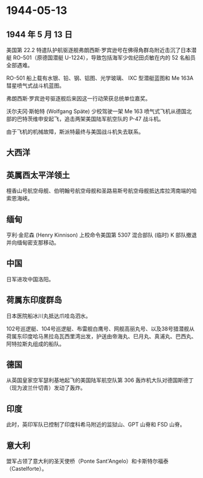 # 1944-05-13

## 1944 年 5 月 13 日

美国第 22.2
特遣队护航驱逐舰弗朗西斯·罗宾逊号在佛得角群岛附近击沉了日本潜艇
RO-501（原德国潜艇 U-1224），导致包括海军少佐纪田贞敏在内的 52
名船员全部遇难。

RO-501 船上载有水银、铅、钢、铝图、光学玻璃、 IXC 型潜艇蓝图和 Me 163A
彗星喷气式战斗机蓝图。

弗朗西斯·罗宾逊号驱逐舰后来因这一行动荣获总统单位嘉奖。

沃尔夫冈·斯帕特 (Wolfgang Späte) 少校驾驶一架 Me 163
喷气式飞机从德国北部的巴特茨维申安起飞，追击两架美国陆军航空队的 P-47
战斗机。

由于飞机的机械故障，斯派特最终与美国战斗机失去联系。

## 大西洋

## 英属西太平洋领土

檀香山号航空母舰、伯明翰号航空母舰和圣路易斯号航空母舰抵达库拉湾南端的哈索恩海峡。

## 缅甸

亨利·金尼森 (Henry Kinnison) 上校命令美国第 5307 混合部队 (临时) K
部队撤退并向缅甸密支那移动。

## 中国

日军进攻中国洛阳。

## 荷属东印度群岛

日本医院船冰川丸抵达爪哇岛泗水。

102号巡逻艇、104号巡逻艇、布雷舰白鹰号、网舰高丽丸号、以及38号猎潜舰从荷属东印度哈马黑拉岛瓦西里湾出发，护送由帝海丸、巳月丸、真浦丸、巴西丸、阿特拉斯丸组成的船队。

## 德国

从英国皇家空军瑟利基地起飞的美国陆军航空队第 306
轰炸机大队对德国斯德丁（现为波兰什切青）发动了轰炸。

## 印度

此时，英印军队已控制了印度科希马附近的监狱山、GPT 山脊和 FSD 山脊。

## 意大利

盟军占领了意大利的圣天使桥（Ponte
Sant\'Angelo）和卡斯特尔福泰（Castelforte）。

